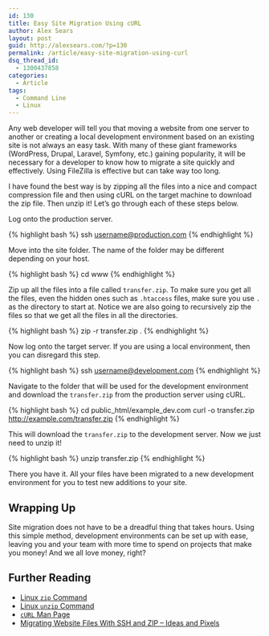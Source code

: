 ```yaml
---
id: 130
title: Easy Site Migration Using cURL
author: Alex Sears
layout: post
guid: http://alexsears.com/?p=130
permalink: /article/easy-site-migration-using-curl
dsq_thread_id:
  - 1300437858
categories:
  - Article
tags:
  - Command Line
  - Linux
---
```

Any web developer will tell you that moving a website from one server to another or creating a local development environment based on an existing site is not always an easy task. With many of these giant frameworks (WordPress, Drupal, Laravel, Symfony, etc.) gaining popularity, it will be necessary for a developer to know how to migrate a site quickly and effectively. Using FileZilla is effective but can take way too long.

<!--more-->

I have found the best way is by zipping all the files into a nice and compact compression file and then using cURL on the target machine to download the zip file. Then unzip it! Let&#8217;s go through each of these steps below.

Log onto the production server.

{% highlight bash %}
ssh username@production.com
{% endhighlight %}

Move into the site folder. The name of the folder may be different depending on your host.

{% highlight bash %}
cd www
{% endhighlight %}

Zip up all the files into a file called `transfer.zip`. To make sure you get all the files, even the hidden ones such as `.htaccess` files, make sure you use `.` as the directory to start at. Notice we are also going to recursively zip the files so that we get all the files in all the directories.

{% highlight bash %}
zip -r transfer.zip .
{% endhighlight %}

Now log onto the target server. If you are using a local environment, then you can disregard this step.

{% highlight bash %}
ssh username@development.com
{% endhighlight %}

Navigate to the folder that will be used for the development environment and download the `transfer.zip` from the production server using cURL.

{% highlight bash %}
cd public_html/example_dev.com
curl -o transfer.zip http://example.com/transfer.zip
{% endhighlight %}

This will download the `transfer.zip` to the development server. Now we just need to unzip it!

{% highlight bash %}
unzip transfer.zip
{% endhighlight %}

There you have it. All your files have been migrated to a new development environment for you to test new additions to your site.

## Wrapping Up

Site migration does not have to be a dreadful thing that takes hours. Using this simple method, development environments can be set up with ease, leaving you and your team with more time to spend on projects that make you money! And we all love money, right?

## Further Reading

  * [Linux `zip` Command][1]
  * [Linux `unzip` Command][2]
  * [`cURL` Man Page][3]
  * [Migrating Website Files With SSH and ZIP &#8211; Ideas and Pixels][4]

 [1]: http://linux.about.com/od/commands/l/blcmdl1_zip.htm
 [2]: http://linux.about.com/od/commands/l/blcmdl1_unzip.htm
 [3]: http://curl.haxx.se/docs/manpage.html
 [4]: http://ideasandpixels.com/migrating-website-files-with-ssh-and-zip